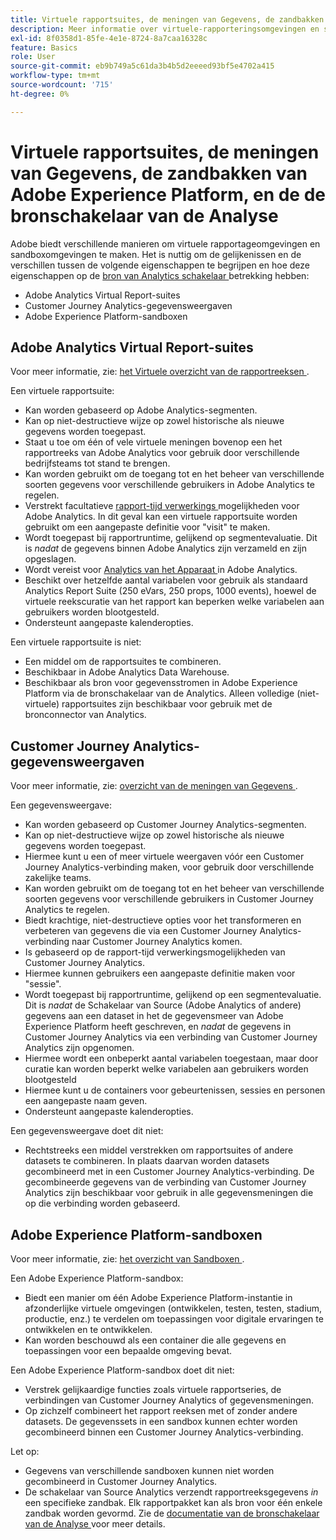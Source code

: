 ```yaml
---
title: Virtuele rapportsuites, de meningen van Gegevens, de zandbakken van Adobe Experience Platform, en de de bronschakelaar van de Analyse
description: Meer informatie over virtuele-rapporteringsomgevingen en sandboxomgevingen.
exl-id: 8f0358d1-85fe-4e1e-8724-8a7caa16328c
feature: Basics
role: User
source-git-commit: eb9b749a5c61da3b4b5d2eeeed93bf5e4702a415
workflow-type: tm+mt
source-wordcount: '715'
ht-degree: 0%

---
```


# Virtuele rapportsuites, de meningen van Gegevens, de zandbakken van Adobe Experience Platform, en de de bronschakelaar van de Analyse

Adobe biedt verschillende manieren om virtuele rapportageomgevingen en sandboxomgevingen te maken. Het is nuttig om de gelijkenissen en de verschillen tussen de volgende eigenschappen te begrijpen en hoe deze eigenschappen op de [ bron van Analytics schakelaar ](https://experienceleague.adobe.com/docs/experience-platform/sources/ui-tutorials/create/adobe-applications/analytics.html) betrekking hebben:

* Adobe Analytics Virtual Report-suites
* Customer Journey Analytics-gegevensweergaven
* Adobe Experience Platform-sandboxen

## Adobe Analytics Virtual Report-suites

Voor meer informatie, zie: [ het Virtuele overzicht van de rapportreeksen ](https://experienceleague.adobe.com/docs/analytics/components/virtual-report-suites/vrs-about.html).

Een virtuele rapportsuite:

* Kan worden gebaseerd op Adobe Analytics-segmenten.
* Kan op niet-destructieve wijze op zowel historische als nieuwe gegevens worden toegepast.
* Staat u toe om één of vele virtuele meningen bovenop een het rapportreeks van Adobe Analytics voor gebruik door verschillende bedrijfsteams tot stand te brengen.
* Kan worden gebruikt om de toegang tot en het beheer van verschillende soorten gegevens voor verschillende gebruikers in Adobe Analytics te regelen.
* Verstrekt facultatieve [ rapport-tijd verwerkings ](https://experienceleague.adobe.com/docs/analytics/components/virtual-report-suites/vrs-report-time-processing.html) mogelijkheden voor Adobe Analytics. In dit geval kan een virtuele rapportsuite worden gebruikt om een aangepaste definitie voor &quot;visit&quot; te maken.
* Wordt toegepast bij rapportruntime, gelijkend op segmentevaluatie. Dit is _nadat_ de gegevens binnen Adobe Analytics zijn verzameld en zijn opgeslagen.
* Wordt vereist voor [ Analytics van het Apparaat ](https://experienceleague.adobe.com/docs/analytics/components/cda/overview.html) in Adobe Analytics.
* Beschikt over hetzelfde aantal variabelen voor gebruik als standaard Analytics Report Suite (250 eVars, 250 props, 1000 events), hoewel de virtuele reekscuratie van het rapport kan beperken welke variabelen aan gebruikers worden blootgesteld.
* Ondersteunt aangepaste kalenderopties.

Een virtuele rapportsuite is niet:

* Een middel om de rapportsuites te combineren.
* Beschikbaar in Adobe Analytics Data Warehouse.
* Beschikbaar als bron voor gegevensstromen in Adobe Experience Platform via de bronschakelaar van de Analytics. Alleen volledige (niet-virtuele) rapportsuites zijn beschikbaar voor gebruik met de bronconnector van Analytics.


## Customer Journey Analytics-gegevensweergaven

Voor meer informatie, zie: [ overzicht van de meningen van Gegevens ](https://experienceleague.adobe.com/docs/analytics-platform/using/cja-dataviews/data-views.html).

Een gegevensweergave:

* Kan worden gebaseerd op Customer Journey Analytics-segmenten.
* Kan op niet-destructieve wijze op zowel historische als nieuwe gegevens worden toegepast.
* Hiermee kunt u een of meer virtuele weergaven vóór een Customer Journey Analytics-verbinding maken, voor gebruik door verschillende zakelijke teams.
* Kan worden gebruikt om de toegang tot en het beheer van verschillende soorten gegevens voor verschillende gebruikers in Customer Journey Analytics te regelen.
* Biedt krachtige, niet-destructieve opties voor het transformeren en verbeteren van gegevens die via een Customer Journey Analytics-verbinding naar Customer Journey Analytics komen.
* Is gebaseerd op de rapport-tijd verwerkingsmogelijkheden van Customer Journey Analytics.
* Hiermee kunnen gebruikers een aangepaste definitie maken voor &quot;sessie&quot;.
* Wordt toegepast bij rapportruntime, gelijkend op een segmentevaluatie. Dit is _nadat_ de Schakelaar van Source (Adobe Analytics of andere) gegevens aan een dataset in het de gegevensmeer van Adobe Experience Platform heeft geschreven, en _nadat_ de gegevens in Customer Journey Analytics via een verbinding van Customer Journey Analytics zijn opgenomen.
* Hiermee wordt een onbeperkt aantal variabelen toegestaan, maar door curatie kan worden beperkt welke variabelen aan gebruikers worden blootgesteld
* Hiermee kunt u de containers voor gebeurtenissen, sessies en personen een aangepaste naam geven.
* Ondersteunt aangepaste kalenderopties.

Een gegevensweergave doet dit niet:

* Rechtstreeks een middel verstrekken om rapportsuites of andere datasets te combineren. In plaats daarvan worden datasets gecombineerd met in een Customer Journey Analytics-verbinding. De gecombineerde gegevens van de verbinding van Customer Journey Analytics zijn beschikbaar voor gebruik in alle gegevensmeningen die op die verbinding worden gebaseerd.

## Adobe Experience Platform-sandboxen

Voor meer informatie, zie: [ het overzicht van Sandboxen ](https://experienceleague.adobe.com/docs/experience-platform/sandbox/home.html?lang=nl).

Een Adobe Experience Platform-sandbox:

* Biedt een manier om één Adobe Experience Platform-instantie in afzonderlijke virtuele omgevingen (ontwikkelen, testen, testen, stadium, productie, enz.) te verdelen om toepassingen voor digitale ervaringen te ontwikkelen en te ontwikkelen.
* Kan worden beschouwd als een container die alle gegevens en toepassingen voor een bepaalde omgeving bevat.

Een Adobe Experience Platform-sandbox doet dit niet:

* Verstrek gelijkaardige functies zoals virtuele rapportseries, de verbindingen van Customer Journey Analytics of gegevensmeningen.
* Op zichzelf combineert het rapport reeksen met of zonder andere datasets. De gegevenssets in een sandbox kunnen echter worden gecombineerd binnen een Customer Journey Analytics-verbinding.

Let op:

* Gegevens van verschillende sandboxen kunnen niet worden gecombineerd in Customer Journey Analytics.
* De schakelaar van Source Analytics verzendt rapportreeksgegevens _in_ een specifieke zandbak. Elk rapportpakket kan als bron voor één enkele zandbak worden gevormd. Zie de [ documentatie van de bronschakelaar van de Analyse ](https://experienceleague.adobe.com/docs/experience-platform/sources/ui-tutorials/create/adobe-applications/analytics.html) voor meer details.
